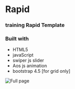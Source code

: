# Rapid

### training Rapid Template

### Built with

- HTML5
- javaScript
- swiper js slider
- Aos js animation
- bootstrap 4.5 [for grid only]

![Full page](/img/rapid.png)
